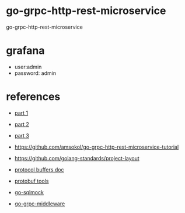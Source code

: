 # go-grpc-http-rest-microservice

go-grpc-http-rest-microservice

# grafana

- user:admin
- password: admin

# references

- [part 1](https://medium.com/@amsokol.com/tutorial-how-to-develop-go-grpc-microservice-with-http-rest-endpoint-middleware-kubernetes-daebb36a97e9)
- [part 2](https://medium.com/@amsokol.com/tutorial-how-to-develop-go-grpc-microservice-with-http-rest-endpoint-middleware-kubernetes-af1fff81aeb2)
- [part 3](https://medium.com/@amsokol.com/tutorial-part-3-how-to-develop-go-grpc-microservice-with-http-rest-endpoint-middleware-739aac8f1d7e)

- https://github.com/amsokol/go-grpc-http-rest-microservice-tutorial
- https://github.com/golang-standards/project-layout

- [protocol buffers doc](https://developers.google.com/protocol-buffers/docs/proto3)
- [protobuf tools](https://github.com/protocolbuffers/protobuf/)
- [go-sqlmock](https://github.com/DATA-DOG/go-sqlmock)
- [go-grpc-middleware](https://github.com/grpc-ecosystem/go-grpc-middleware)
